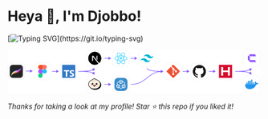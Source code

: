 # Heya 👋, I'm Djobbo!

[![Typing SVG](https://readme-typing-svg.herokuapp.com?color=%23FF5D01&vCenter=true&width=600&lines=+I'm+a+fullstack+web+engineer+and+UI/Logo+designer;Welcome+to+my+profile+!)](https://git.io/typing-svg)


<div align="center">
    <img src="public/assets/imgs/tech_stack.svg">
</div>


_Thanks for taking a look at my profile! Star ⭐ this repo if you liked it!_